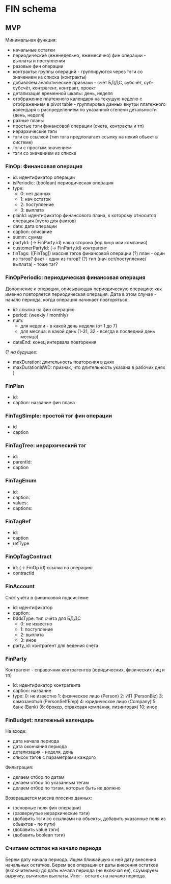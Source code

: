 # FIN schema

## MVP

Минимальная функция:

* начальные остатки
* периодические (еженедельно, ежемесячно) фин операции - выплаты и поступления
* разовые фин операции
* контракты: группы операций - группируются через тэги со значением из списка (контракты)
* добавляем аналитические признаки - счёт БДДС, субсчёт, суб-субсчёт, контрагент, контракт, проект 
* детализация временной шкалы: день, неделя
* отображение платежного календаря на текущую неделю с отображением 
  в pivot table - группировка данных внутри платежного календаря с распределением по указанной 
  степени детальности (день, неделя)
* разные планы
* простые тэги финансовой операции (счета, контракты и тп)
* иерархические тэги
* тэги со ссылкой (тип тэга предполагает ссылку на некий обьект в системе)
* тэги с простым значением
* тэги со значением из списка


### FinOp: Финансовая операция

* id: идентификатор операции
* isPeriodic: (boolean) периодическая операция
* type:
  * 0: нет данных
  * 1: нач остаток
  * 2: поступление
  * 3: выплата
* planId: идентификатор финансового плана, к которому относится операция (пусто для фактов)
* date: дата операции
* caption: описание
* summ: сумма
* partyId: (-> FinParty.id) наша сторона (юр лицо или компания)
* customerPartyId: (-> FinParty.id) контрагент
* finTags: ([FinTag]) массив тэгов финансовой операции
  (?) план - один из тэгов? факт - один из тэгов?
  (?) тип (нач ост/поступление/выплата) - тоже тэг?
  
### FinOpPeriodic: периодическая финансовая операция

Дополнение к операции, описывающая периодическую операцию: как именно повторяется периодическая операция. 
Дата в этом случае - начало периода, когда операция начинает повторяться.

* id: ссылка на фин операцию
* period: (weekly / monthly)
* num: 
  * для недели - в какой день недели (от 1 до 7)
  * для месяца: в какой день (1-31, 32 - всегда в последний день месяца)
* dateEnd: конец интервала повторения

(? *на будущее*:
* maxDuration: длительность повторения в днях
* maxDurationIsWD: признак, что длительность указана в рабочих днях
)


### FinPlan

* id:
* caption: название фин плана

### FinTagSimple: простой тэг фин операции

* id
* caption

### FinTagTree: иерархический тэг

* id:
* parentId:
* caption

### FinTagEnum

* id: 
* caption:
* values:
* captions:

### FinTagRef

* id:
* caption
* refType

### FinOpTagContract

* id: (-> FinOp.id) ссылка на операцию
* contractId


### FinAccount

Счёт учёта в финансовой подсистеме

* id: идентификатор
* caption: 
* bddsType: тип счёта для БДДС
  * 0: не известно
  * 1: поступление
  * 2: выплата
  * 3: иное
* party_id: контрагент для ведения счёта 

### FinParty

Контрагент - справочник контрагентов (юридических, физических лиц и тп)

* id: идентификатор контрагента
* caption: название
* type: 
  0: не известно
  1: физическое лицо (Person)
  2: ИП (PersonBiz)
  3: самозанятый (PersonSelfEmp)
  4: юридическое лицо (Company)
  5: банк (Bank)
  (6: брокер, страховая компания, лизинговая) 
  10: иное


### FinBudget: платежный календарь

На входе:

* дата начала периода
* дата окончания периода
* детализация - неделя, день
* список тэгов с параметрами каждого

Фильтрация:

* делаем отбор по датам
* делаем отбор по указанным тегам
* делаем отбор по тэгам, которых быть не должно

Возвращается массив плоских данных:

* (основные поля фин операции)
* (развернутые иерархические тэги)
* (добавить тэги со ссылками на обьекты, добавить указанные поля из обьектов - по пути)
* (добавить value тэги)
* (добавить boolean тэги)


### Считаем остаток на начало периода

Берем дату начала периода. Ищем ближайшую к ней дату внесения начальных остатков. Берем все операции от даты внесения остатков (включительно) до даты начала периода (не включая ее), ссумируем выручку, вычитаем выплаты. Итог - остаток на начало периода.







